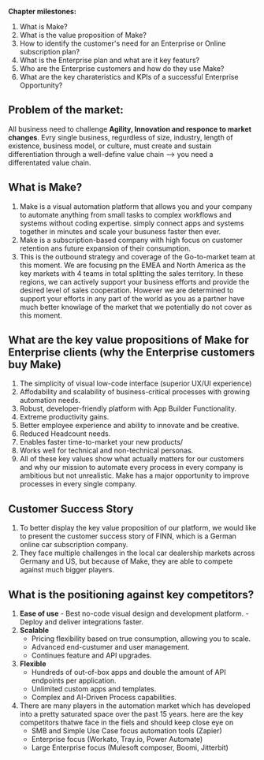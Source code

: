 __Chapter milestones:__

1. What is Make?
2. What is the value proposition of Make?
3. How to identify the customer's need for an Enterprise or Online subscription plan?
4. What is the Enterprise plan and what are it key featurs?
5. Who are the Enterprise customers and how do they use Make?
6. What are the key charateristics and KPIs of a successful Enterprise Opportunity?

## Problem of the market:

All business need to challenge __Agility, Innovation and responce to market changes__.
Evry single business, regurdless of size, industry, length of existence, business model, or culture, must create and sustain differentiation through a well-define value chain --> you need a differentated value chain.

## What is Make?

  1. Make is a visual automation platform that allows you and your company to automate anything from small tasks to complex workflows and systems without coding expertise.
     simply connect apps and systems together in minutes and scale your busuness faster then ever.
  2. Make is a subscription-based company with high focus on customer retention ans future expansion of their consumption.
  3. This is the outbound strategy and coverage of the Go-to-market team at this moment.
     We are focusing pn the EMEA and North America as the key markets with 4 teams in total splitting the sales territory. In these regions, we can actively support your business efforts and provide the desired level of sales cooperation. However we are determined to support your efforts in any part of the world as you as a partner have much better knowlage of the market that we potentially do not cover as this moment.
     
## What are the key value propositions of Make for Enterprise clients (why the Enterprise customers buy Make)

  1. The simplicity of visual low-code interface (superior UX/UI experience)
  2. Affodability and scalability of business-critical processes with growing automation needs.
  3. Robust, developer-friendly platform with App Builder Functionality.
  4. Extreme productivity gains.
  5. Better employee experience and ability to innovate and be creative.
  6. Reduced Headcount needs.
  7. Enables faster time-to-market your new products/
  8. Works well for technical and non-technical personas.
  9. All of these key values show what actually matters for our customers and why our mission to automate every process in every company is ambitious but not unrealistic. Make has a major opportunity to improve processes in every single company.

## Customer Success Story

  1. To better display the key value proposition of our platform, we would like to present the customer success story of FINN, which is a German online car subscription company.
  2. They face multiple challenges in the local car dealership markets across Germany and US, but because of Make, they are able to compete against much bigger players.

## What is the positioning against key competitors?

  1. __Ease of use__
    - Best no-code visual design and development platform.
    - Deploy and deliver integrations faster.
  2. __Scalable__
     - Pricing flexibility based on true consumption, allowing you to scale.
     - Advanced end-custumer and user management.
     - Continues feature and API upgrades.
  3. __Flexible__
     - Hundreds of out-of-box apps and double the amount of API endpoints per application.
     - Unlimited custom apps and templates.
     - Complex and AI-Driven Process capabilities.
  4. There are many players in the automation market which has developed into a pretty saturated space over the past 15 years. here are the key competitors thatwe face in the fiels and should keep close eye on
     - SMB and Simple Use Case focus automation tools (Zapier)
     - Enterprise focus (Workato, Tray.io, Power Automate)
     - Large Enterprise focus (Mulesoft composer, Boomi, Jitterbit)
